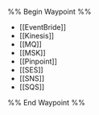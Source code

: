 %% Begin Waypoint %%
- [[EventBride]]
- [[Kinesis]]
- [[MQ]]
- [[MSK]]
- [[Pinpoint]]
- [[SES]]
- [[SNS]]
- [[SQS]]

%% End Waypoint %%